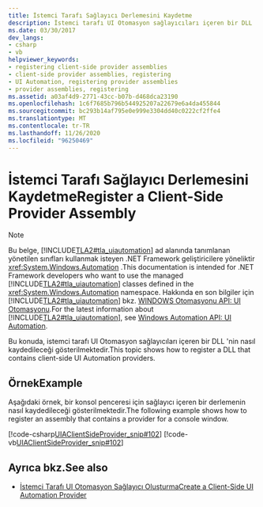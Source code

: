 ```yaml
---
title: İstemci Tarafı Sağlayıcı Derlemesini Kaydetme
description: İstemci tarafı UI Otomasyon sağlayıcıları içeren bir DLL 'nin nasıl kaydedileceği gösteren bir örnek inceleyin.
ms.date: 03/30/2017
dev_langs:
- csharp
- vb
helpviewer_keywords:
- registering client-side provider assemblies
- client-side provider assemblies, registering
- UI Automation, registering provider assemblies
- provider assemblies, registering
ms.assetid: a03af4d9-2771-43cc-b07b-d468dca23190
ms.openlocfilehash: 1c6f7685b796b544925207a22679e6a4da455844
ms.sourcegitcommit: bc293b14af795e0e999e3304dd40c0222cf2ffe4
ms.translationtype: MT
ms.contentlocale: tr-TR
ms.lasthandoff: 11/26/2020
ms.locfileid: "96250469"
---
```

# <a name="register-a-client-side-provider-assembly"></a><span data-ttu-id="99ff2-103">İstemci Tarafı Sağlayıcı Derlemesini Kaydetme</span><span class="sxs-lookup"><span data-stu-id="99ff2-103">Register a Client-Side Provider Assembly</span></span>

> [!NOTE]
> <span data-ttu-id="99ff2-104">Bu belge, [!INCLUDE[TLA2#tla_uiautomation](../../../includes/tla2sharptla-uiautomation-md.md)] ad alanında tanımlanan yönetilen sınıfları kullanmak isteyen .NET Framework geliştiricilere yöneliktir <xref:System.Windows.Automation> .</span><span class="sxs-lookup"><span data-stu-id="99ff2-104">This documentation is intended for .NET Framework developers who want to use the managed [!INCLUDE[TLA2#tla_uiautomation](../../../includes/tla2sharptla-uiautomation-md.md)] classes defined in the <xref:System.Windows.Automation> namespace.</span></span> <span data-ttu-id="99ff2-105">Hakkında en son bilgiler için [!INCLUDE[TLA2#tla_uiautomation](../../../includes/tla2sharptla-uiautomation-md.md)] bkz. [WINDOWS Otomasyonu API: UI Otomasyonu](/windows/win32/winauto/entry-uiauto-win32).</span><span class="sxs-lookup"><span data-stu-id="99ff2-105">For the latest information about [!INCLUDE[TLA2#tla_uiautomation](../../../includes/tla2sharptla-uiautomation-md.md)], see [Windows Automation API: UI Automation](/windows/win32/winauto/entry-uiauto-win32).</span></span>  
  
 <span data-ttu-id="99ff2-106">Bu konuda, istemci tarafı UI Otomasyon sağlayıcıları içeren bir DLL 'nin nasıl kaydedileceği gösterilmektedir.</span><span class="sxs-lookup"><span data-stu-id="99ff2-106">This topic shows how to register a DLL that contains client-side UI Automation providers.</span></span>  
  
## <a name="example"></a><span data-ttu-id="99ff2-107">Örnek</span><span class="sxs-lookup"><span data-stu-id="99ff2-107">Example</span></span>  

 <span data-ttu-id="99ff2-108">Aşağıdaki örnek, bir konsol penceresi için sağlayıcı içeren bir derlemenin nasıl kaydedileceği gösterilmektedir.</span><span class="sxs-lookup"><span data-stu-id="99ff2-108">The following example shows how to register an assembly that contains a provider for a console window.</span></span>  
  
 [!code-csharp[UIAClientSideProvider_snip#102](../../../samples/snippets/csharp/VS_Snippets_Wpf/UIAClientSideProvider_snip/CSharp/CSClientProgram.cs#102)]
 [!code-vb[UIAClientSideProvider_snip#102](../../../samples/snippets/visualbasic/VS_Snippets_Wpf/UIAClientSideProvider_snip/visualbasic/csclientprogram.vb#102)]  
  
## <a name="see-also"></a><span data-ttu-id="99ff2-109">Ayrıca bkz.</span><span class="sxs-lookup"><span data-stu-id="99ff2-109">See also</span></span>

- [<span data-ttu-id="99ff2-110">İstemci Tarafı UI Otomasyon Sağlayıcı Oluşturma</span><span class="sxs-lookup"><span data-stu-id="99ff2-110">Create a Client-Side UI Automation Provider</span></span>](create-a-client-side-ui-automation-provider.md)
